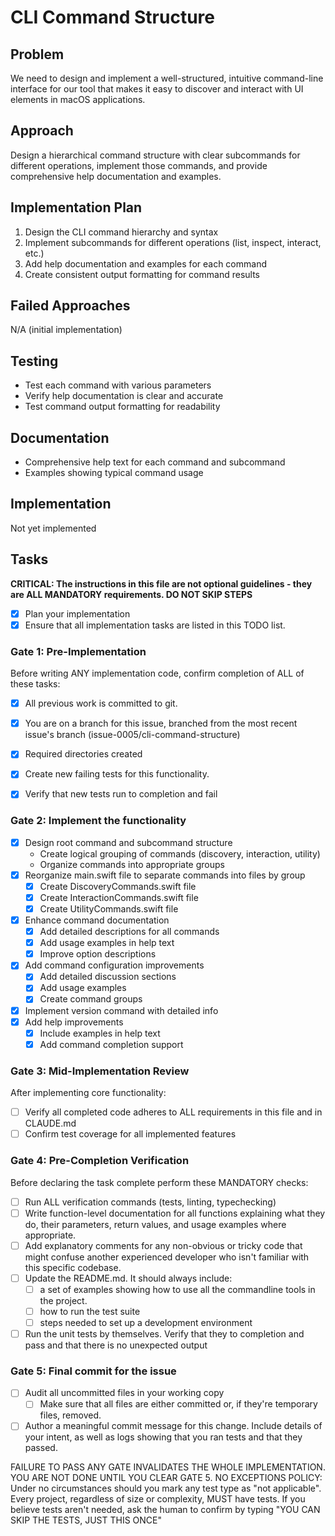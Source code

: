 # CLI Command Structure

## Problem
We need to design and implement a well-structured, intuitive command-line interface for our tool that makes it easy to discover and interact with UI elements in macOS applications.

## Approach
Design a hierarchical command structure with clear subcommands for different operations, implement those commands, and provide comprehensive help documentation and examples.

## Implementation Plan
1. Design the CLI command hierarchy and syntax
2. Implement subcommands for different operations (list, inspect, interact, etc.)
3. Add help documentation and examples for each command
4. Create consistent output formatting for command results

## Failed Approaches
N/A (initial implementation)

## Testing
- Test each command with various parameters
- Verify help documentation is clear and accurate
- Test command output formatting for readability

## Documentation
- Comprehensive help text for each command and subcommand
- Examples showing typical command usage

## Implementation
Not yet implemented

## Tasks
**CRITICAL: The instructions in this file are not optional guidelines - they are ALL MANDATORY requirements. DO NOT SKIP STEPS**

- [x] Plan your implementation
- [x] Ensure that all implementation tasks are listed in this TODO list. 

### Gate 1: Pre-Implementation 

Before writing ANY implementation code, confirm completion of ALL of these tasks:
- [x] All previous work is committed to git.
- [x] You are on a branch for this issue, branched from the most recent issue's branch (issue-0005/cli-command-structure)
- [x] Required directories created
- [x] Create new failing tests for this functionality.
- [x] Verify that new tests run to completion and fail


### Gate 2: Implement the functionality

- [x] Design root command and subcommand structure
    - Create logical grouping of commands (discovery, interaction, utility)
    - Organize commands into appropriate groups
- [x] Reorganize main.swift file to separate commands into files by group
    - [x] Create DiscoveryCommands.swift file
    - [x] Create InteractionCommands.swift file
    - [x] Create UtilityCommands.swift file
- [x] Enhance command documentation
    - [x] Add detailed descriptions for all commands
    - [x] Add usage examples in help text
    - [x] Improve option descriptions
- [x] Add command configuration improvements
    - [x] Add detailed discussion sections
    - [x] Add usage examples
    - [x] Create command groups
- [x] Implement version command with detailed info
- [x] Add help improvements
    - [x] Include examples in help text
    - [x] Add command completion support

### Gate 3: Mid-Implementation Review 

After implementing core functionality:
- [ ] Verify all completed code adheres to ALL requirements in this file and in CLAUDE.md
- [ ] Confirm test coverage for all implemented features

### Gate 4: Pre-Completion Verification

Before declaring the task complete perform these MANDATORY checks:
- [ ] Run ALL verification commands (tests, linting, typechecking)
- [ ] Write function-level documentation for all functions explaining what they do, their parameters, return values, and usage examples where appropriate.
- [ ] Add explanatory comments for any non-obvious or tricky code that might confuse another experienced developer who isn't familiar with this specific codebase.
- [ ] Update the README.md. It should always include:
	- [ ] a set of examples showing how to use all the commandline tools in the project. 
	- [ ] how to run the test suite
	- [ ] steps needed to set up a development environment
- [ ] Run the unit tests by themselves. Verify that they to completion and pass and that there is no unexpected output

### Gate 5: Final commit for the issue 
- [ ] Audit all uncommitted files in your working copy
	- [ ] Make sure that all files are either committed or, if they're temporary files, removed.
- [ ] Author a meaningful commit message for this change. Include details of your intent, as well as logs showing that you ran tests and that they passed.

FAILURE TO PASS ANY GATE INVALIDATES THE WHOLE IMPLEMENTATION. 
YOU ARE NOT DONE UNTIL YOU CLEAR GATE 5.
NO EXCEPTIONS POLICY: Under no circumstances should you mark any test type as "not applicable". Every project, regardless of size or complexity, MUST have tests. If you believe tests aren't needed, ask the human to confirm by typing "YOU CAN SKIP THE TESTS, JUST THIS ONCE"